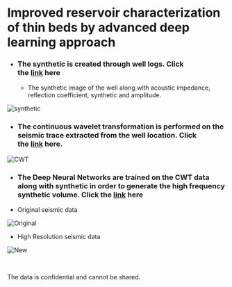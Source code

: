 <h1>Improved reservoir characterization of thin beds by advanced deep learning approach</h1>
<ul>
<li>
<h3>The synthetic is created through well logs. Click the&nbsp;<a href="https://github.com/farooqad0/LMKR/blob/main/Synthetic.ipynb" target="_blank">link</a>&nbsp;here</h3>
<ul>
<li>The synthetic image of the well along with acoustic impedance, reflection coefficient, synthetic and amplitude.</li>
</ul>
</li>
</ul>
<p><img src="https://github.com/farooqad0/LMKR/blob/main/Images/Synthetic.png" alt="synthetic" /></p>
<ul>
<li>
<h3>The continuous wavelet transformation is performed on the seismic trace extracted from the well location. Click the&nbsp;<a href="https://github.com/farooqad0/LMKR/blob/main/CWT.ipynb" target="_blank">link</a>&nbsp;here.</h3>
</li>
</ul>
<p><img src="https://github.com/farooqad0/LMKR/blob/main/Images/CWT.png" alt="CWT" /></p>
<ul>
<li>
<h3>The Deep Neural Networks are trained on the CWT data along with synthetic in order to generate the high frequency synthetic volume. Click the&nbsp;<a href="https://github.com/farooqad0/LMKR/blob/main/DNN.ipynb" target="_blank">link</a>&nbsp;here</h3>
</li>
<li>Original seismic data</li>
</ul>
<p><img src="https://github.com/farooqad0/LMKR/blob/main/Images/Original.png" alt="Original" /></p>
<ul>
<li>High Resolution seismic data</li>
</ul>
<p><img src="https://github.com/farooqad0/LMKR/blob/main/Images/DNN.png" alt="New" /></p>
<p>&nbsp;</p>
<p>The data is confidential and cannot be shared.</p>
